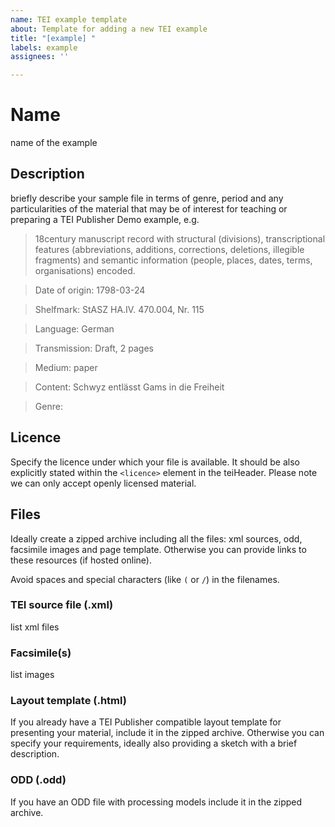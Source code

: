 ```yaml
---
name: TEI example template
about: Template for adding a new TEI example
title: "[example] "
labels: example
assignees: ''

---
```


# Name

name of the example

## Description

briefly describe your sample file in terms of genre, period and any particularities of the material that may be of interest for teaching or preparing a TEI Publisher Demo example, e.g.

> 18century manuscript record with structural (divisions), transcriptional features (abbreviations, additions, corrections, deletions, illegible fragments) and semantic information (people, places, dates, terms, organisations) encoded.

> Date of origin: 1798-03-24

> Shelfmark: StASZ HA.IV. 470.004, Nr. 115

> Language: German

> Transmission: Draft, 2 pages

> Medium: paper

> Content: Schwyz entlässt Gams in die Freiheit

> Genre: 

## Licence

Specify the licence under which your file is available. It should be also explicitly stated within the `<licence>` element in the teiHeader. Please note we can only accept openly licensed material.

## Files

Ideally create a zipped archive including all the files: xml sources, odd, facsimile images and page template. Otherwise you can provide links to these resources (if hosted online).

Avoid spaces and special characters (like `(` or `/`) in the filenames.

### TEI source file (.xml)

list xml files

### Facsimile(s)

list images

### Layout template (.html)

If you already have a TEI Publisher compatible layout template for presenting your material, include it in the zipped archive. Otherwise you can specify your requirements, ideally also providing a sketch with a brief description.

### ODD (.odd)

If you have an ODD file with processing models include it in the zipped archive.
